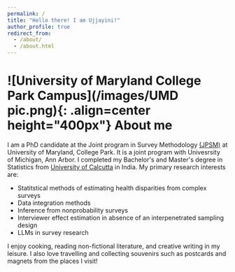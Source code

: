 ```yaml
---
permalink: /
title: "Hello there! I am Ujjayini!"
author_profile: true
redirect_from: 
  - /about/
  - /about.html
---
```



![University of Maryland College Park Campus](/images/UMD pic.png){: .align=center height="400px"}
**About me**
===========
I am a PhD candidate at the Joint program in Survey Methodology [(JPSM)](https://jpsm.umd.edu/) at University of Maryland, College Park. It is a joint program with Univesrsity of Michigan, Ann Arbor. I completed my Bachelor's and Master's degree in Statistics from [University of Calcutta](https://www.caluniv.ac.in/academic/Statistics.html) in India. My primary research interests are:
- Statitstical methods of estimating health disparities from complex surveys
- Data integration methods
- Inference from nonprobability surveys
- Interviewer effect estimation in absence of an interpenetrated sampling design
- LLMs in survey research

I enjoy cooking, reading non-fictional literature, and creative writing in my leisure. I also love travelling and collecting souvenirs such as postcards and magnets from the places I visit!


